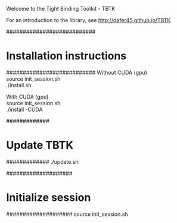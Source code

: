 Welcome to the Tight Binding Toolkit - TBTK

For an introduction to the library, see http://dafer45.github.io/TBTK

###########################
# Installation instructions
###########################
Without CUDA (gpu)  
source init_session.sh  
./install.sh

With CUDA (gpu)  
source init_session.sh  
./install -CUDA

#############
# Update TBTK
#############
./update.sh

####################
# Initialize session
####################
source init_session.sh

